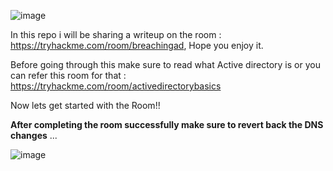 ![image](https://github.com/Theincognitomode/Breaching-Active-Directory-THM-Writeup/assets/73027020/574a7c5e-1b7a-4a83-824f-de6ed50f5e62)

In this repo i will be sharing a writeup on the room : https://tryhackme.com/room/breachingad, Hope you enjoy it. 


Before going through this make sure to read what Active directory is or you can refer this room for that : https://tryhackme.com/room/activedirectorybasics


Now lets get started with the Room!!



**After completing the room successfully make sure to revert back the DNS changes** ...

![image](https://github.com/Theincognitomode/Breaching-Active-Directory-THM-Writeup/assets/73027020/6410956e-49a5-41bd-92df-77b74c94bed4)
